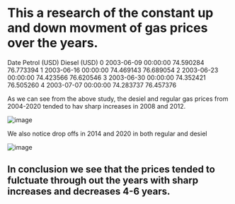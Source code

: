 # This a research of the constant up and down movment of gas prices over the years.

Date	Petrol (USD)	Diesel (USD)
0	2003-06-09 00:00:00	74.590284	76.773394
1	2003-06-16 00:00:00	74.469143	76.689054
2	2003-06-23 00:00:00	74.423566	76.620546
3	2003-06-30 00:00:00	74.352421	76.505260
4	2003-07-07 00:00:00	74.283737	76.457376
 
 As we can see from the above study, the desiel and regular gas prices from 2004-2020 tended to hav sharp increases in 2008 and 2012. 
 
 ![image](https://user-images.githubusercontent.com/105470937/214203751-de097a7e-d81c-4b80-8ad2-7e40cc84c48b.png)

 
 We also notice drop offs in 2014 and 2020 in both regular and desiel
 
 ![image](https://user-images.githubusercontent.com/105470937/214203785-4e0408f6-29fb-4440-8878-5854498ea28a.png)

 
 ## In conclusion we see that the prices tended to fulctuate through out the years with sharp increases and decreases 4-6 years. 
 
